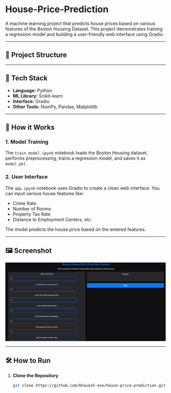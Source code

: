 # House-Price-Prediction

A machine learning project that predicts house prices based on various features of the Boston Housing Dataset. This project demonstrates training a regression model and building a user-friendly web interface using Gradio.

---

## 📁 Project Structure


---

## 🧠 Tech Stack

- **Language:** Python  
- **ML Library:** Scikit-learn  
- **Interface:** Gradio  
- **Other Tools:** NumPy, Pandas, Matplotlib

---

## 🚀 How it Works

### 1. Model Training
The `train_model.ipynb` notebook loads the Boston Housing dataset, performs preprocessing, trains a regression model, and saves it as `model.pkl`.

### 2. User Interface
The `app.ipynb` notebook uses Gradio to create a clean web interface. You can input various house features like:
- Crime Rate
- Number of Rooms
- Property Tax Rate
- Distance to Employment Centers, etc.

The model predicts the house price based on the entered features.

---

## 🖼 Screenshot

![Frontend Screenshot](frontend.png)

---

## 🛠 How to Run

1. **Clone the Repository**
   ```bash
   git clone https://github.com/bhavesh-exe/house-price-prediction.git
